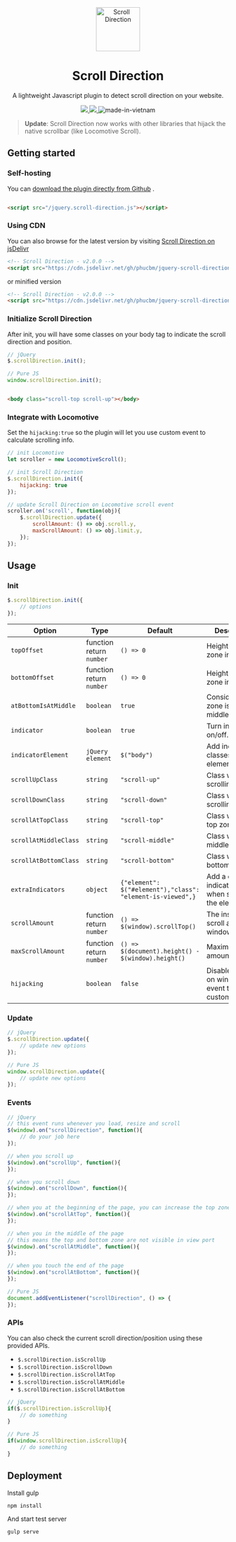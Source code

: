 <div align="center">
 <img width="100px" src="https://raw.githubusercontent.com/phucbm/scroll-direction/main/logo.svg" align="center" alt="Scroll Direction" />
 <h1 align="center">Scroll Direction</h1>
 <p align="center">A lightweight Javascript plugin to detect scroll direction on your website.</p>
</div>

<div align="center">
   <a href="https://github.com/phucbm/https://badgen.net/github/release/phucbm/jquery-scroll-direction-plugin/?cache=600/releases/latest">
   <img src="https://badgen.net/github/release/phucbm/jquery-scroll-direction-plugin/?cache=600/?cache=600">
   </a>
    <a href="https://www.jsdelivr.com/package/gh/phucbm/jquery-scroll-direction-plugin">
   <img src="https://data.jsdelivr.com/v1/package/gh/phucbm/jquery-scroll-direction-plugin/badge?style=rounded">
   </a>
<span>
<img src="https://raw.githubusercontent.com/webuild-community/badge/master/svg/made.svg" alt="made-in-vietnam">
</span>
 </div>

> **Update**: Scroll Direction now works with other libraries that hijack the native scrollbar (like Locomotive Scroll).

## Getting started

### Self-hosting

You
can [download the plugin directly from Github](https://raw.githubusercontent.com/phucbm/jquery-scroll-direction-plugin/main/jquery.scroll-direction.js)
.

```html

<script src="/jquery.scroll-direction.js"></script>
```

### Using CDN

You can also browse for the latest version by
visiting [Scroll Direction on jsDelivr](https://cdn.jsdelivr.net/gh/phucbm/jquery-scroll-direction-plugin/)

```html
<!-- Scroll Direction - v2.0.0 -->
<script src="https://cdn.jsdelivr.net/gh/phucbm/jquery-scroll-direction-plugin@2.0.0/jquery.scroll-direction.js"></script>
```

or minified version

```html
<!-- Scroll Direction - v2.0.0 -->
<script src="https://cdn.jsdelivr.net/gh/phucbm/jquery-scroll-direction-plugin@2.0.0/jquery.scroll-direction.min.js"></script>
```

### Initialize Scroll Direction

After init, you will have some classes on your body tag to indicate the scroll direction and position.

```js
// jQuery
$.scrollDirection.init();

// Pure JS
window.scrollDirection.init();
```

```html

<body class="scroll-top scroll-up"></body>
```

### Integrate with Locomotive

Set the `hijacking:true` so the plugin will let you use custom event to calculate scrolling info.

```js
// init Locomotive
let scroller = new LocomotiveScroll();

// init Scroll Direction
$.scrollDirection.init({
    hijacking: true
});

// update Scroll Direction on Locomotive scroll event
scroller.on('scroll', function(obj){
    $.scrollDirection.update({
        scrollAmount: () => obj.scroll.y,
        maxScrollAmount: () => obj.limit.y,
    });
});
```

## Usage

### Init

```js
$.scrollDirection.init({
    // options
});
```

|Option|Type|Default|Description|
|---|---|---|---|
|`topOffset`|function return `number`|`() => 0`|Height of top zone in pixel.|
|`bottomOffset`|function return `number`|`() => 0`|Height of bottom zone in pixel.|
|`atBottomIsAtMiddle`|`boolean`|`true`|Consider bottom zone is also middle zone.|
|`indicator`|`boolean`|`true`|Turn indicator on/off.|
|`indicatorElement`|`jQuery element`|`$("body")`|Add indicator classes to this element.|
|`scrollUpClass`|`string`|`"scroll-up"`|Class when scrolling up.|
|`scrollDownClass`|`string`|`"scroll-down"`|Class when scrolling down.|
|`scrollAtTopClass`|`string`|`"scroll-top"`|Class when at top zone.|
|`scrollAtMiddleClass`|`string`|`"scroll-middle"`|Class when at middle zone.|
|`scrollAtBottomClass`|`string`|`"scroll-bottom"`|Class when at bottom zone.|
|`extraIndicators`|`object`|`{"element": $("#element"),"class": "element-is-viewed",}`|Add a class to indicatorElement when scroll pass the element|
|`scrollAmount`|function return `number`|`() => $(window).scrollTop()`|The instance scroll amount of window.|
|`maxScrollAmount`|function return `number`|`() => $(document).height() - $(window).height()`|Maximum scroll amount.|
|`hijacking`|`boolean`|`false`|Disable update on window scroll event to use custom event.|

### Update

```js
// jQuery
$.scrollDirection.update({
    // update new options
});

// Pure JS
window.scrollDirection.update({
    // update new options
});
```

### Events

```js
// jQuery
// this event runs whenever you load, resize and scroll
$(window).on("scrollDirection", function(){
    // do your job here
});

// when you scroll up
$(window).on("scrollUp", function(){
});

// when you scroll down
$(window).on("scrollDown", function(){
});

// when you at the beginning of the page, you can increase the top zone using topOffset
$(window).on("scrollAtTop", function(){
});

// when you in the middle of the page 
// this means the top and bottom zone are not visible in view port
$(window).on("scrollAtMiddle", function(){
});

// when you touch the end of the page
$(window).on("scrollAtBottom", function(){
});

// Pure JS
document.addEventListener("scrollDirection", () => {
});
```

### APIs

You can also check the current scroll direction/position using these provided APIs.

- `$.scrollDirection.isScrollUp`
- `$.scrollDirection.isScrollDown`
- `$.scrollDirection.isScrollAtTop`
- `$.scrollDirection.isScrollAtMiddle`
- `$.scrollDirection.isScrollAtBottom`

```js
// jQuery
if($.scrollDirection.isScrollUp){
    // do something
}

// Pure JS
if(window.scrollDirection.isScrollUp){
    // do something
}
```

## Deployment

Install gulp

```shell
npm install
```

And start test server

```shell
gulp serve
```
